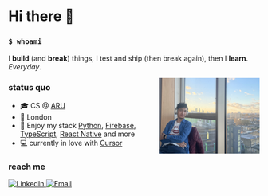 # Hi there 👋

### `$ whoami`

I **build** (and **break**) things, I test and ship (then break again), then I **learn**. _Everyday_.

<img src="/public/readme.jpg" alt="image" width="40%" align="right">

### status quo

- 🎓 CS @ [ARU](https://www.aru.ac.uk/)
- 📍 London
- 🌱 Enjoy my stack [Python](https://www.python.org/), [Firebase](https://firebase.google.com/), [TypeScript](https://www.typescriptlang.org/), [React Native](https://reactnative.dev/) and more
- 💻 currently in love with [Cursor](https://www.cursor.com/)

### reach me

<div>
  <a href="https://www.linkedin.com/in/noonosh/">
    <img src="https://img.shields.io/badge/LinkedIn-0077B5?style=for-the-badge&logo=linkedin&logoColor=white" alt="LinkedIn">
  </a>
  <a href="mailto:mail@noono.sh">
    <img src="https://img.shields.io/badge/Email-D14836?style=for-the-badge&logo=gmail&logoColor=white" alt="Email">
  </a>
</div> 
